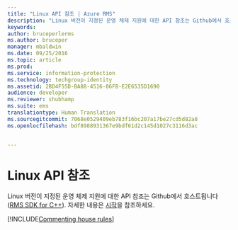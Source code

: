 ```yaml
---
title: "Linux API 참조 | Azure RMS"
description: "Linux 버전이 지정된 운영 체제 지원에 대한 API 참조는 Github에서 호스트됩니다."
keywords: 
author: bruceperlerms
ms.author: bruceper
manager: mbaldwin
ms.date: 09/25/2016
ms.topic: article
ms.prod: 
ms.service: information-protection
ms.technology: techgroup-identity
ms.assetid: 2BD4F55D-BA88-4516-86FB-E2E6535D1690
audience: developer
ms.reviewer: shubhamp
ms.suite: ems
translationtype: Human Translation
ms.sourcegitcommit: 7068e0529409eb783f16bc207a17be27cd5d82a8
ms.openlocfilehash: bdf8988931367e9bdf61d2c145d1027c3116d3ac


---
```


# <a name="linux-api-reference"></a>Linux API 참조

Linux 버전이 지정된 운영 체제 지원에 대한 API 참조는 Github에서 호스트됩니다([RMS SDK for C++](http://azuread.github.io/rms-sdk-for-cpp/annotated.html)). 자세한 내용은 [시작](get-started.md)을 참조하세요.

[!INCLUDE[Commenting house rules](../includes/houserules.md)]


<!--HONumber=Jan17_HO1-->


